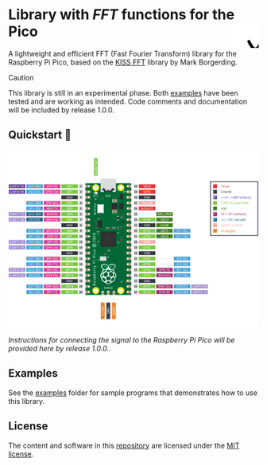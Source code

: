 # Library with *FFT* functions for the Pico <img align="right" width="50" height="50" src="images\icon.svg">

A lightweight and efficient FFT (Fast Fourier Transform) library for the Raspberry Pi Pico, based on the [KISS FFT](https://github.com/mborgerding/kissfft) library by Mark Borgerding.

> [!CAUTION]
> This library is still in an experimental phase. Both [examples](https://github.com/Googool/pico_fft/tree/main/examples) have been tested and are working as intended. Code comments and documentation will be included by release 1.0.0.

## Quickstart 🚀

![Raspberry Pi Pico pinout](images/pico-pinout.png)

*Instructions for connecting the signal to the Raspberry Pi Pico will be provided here by release 1.0.0.*.

## Examples

See the [examples](https://github.com/Googool/pico_fft/tree/main/examples) folder for sample programs that demonstrates how to use this library.

## License

The content and software in this [repository](https://github.com/Googool/pico_fft) are licensed under the [MIT license](https://mit-license.org/).
